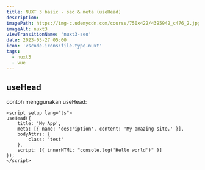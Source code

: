 ```yaml
---
title: NUXT 3 basic - seo & meta (useHead)
description:
imagePath: https://img-c.udemycdn.com/course/750x422/4395942_c476_2.jpg
imageAlt: nuxt3
viewTransitionName: 'nuxt3-seo'
date: 2023-05-27 05:00
icon: 'vscode-icons:file-type-nuxt'
tags:
  - nuxt3
  - vue
---
```


## useHead

contoh menggunakan useHead:

```vue
<script setup lang="ts">
useHead({
	title: 'My App',
	meta: [{ name: 'description', content: 'My amazing site.' }],
	bodyAttrs: {
		class: 'test'
	},
	script: [{ innerHTML: "console.log('Hello world')" }]
});
</script>
```
